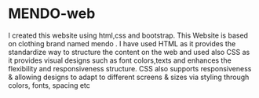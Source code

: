 # MENDO-web
I created this website using html,css and bootstrap. This Website is based on clothing brand named mendo .
I have used HTML as it provides the standardize way to structure the content on the web and used also CSS as it provides visual designs such as font colors,texts and enhances the flexibility and responsiveness structure. 
CSS also supports responsiveness & allowing designs to adapt to different screens & sizes via styling through colors, fonts, spacing etc
